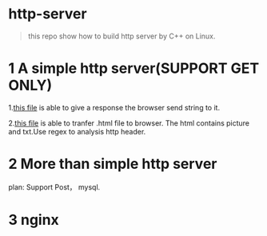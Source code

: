# http-server

>this repo show how to build http server by C++ on Linux.

# 1 A simple http server(SUPPORT GET ONLY)

1.[this file](./src/simple_http_server/server1_response_browser.cpp) is able to give a response the browser send string to it.

2.[this file](./src/simple_http_server/server2_http_server.cpp) is able to tranfer .html file to browser. The html contains picture and txt.Use regex to analysis http header.

# 2 More than simple http server

plan: Support Post， mysql.

# 3 nginx




